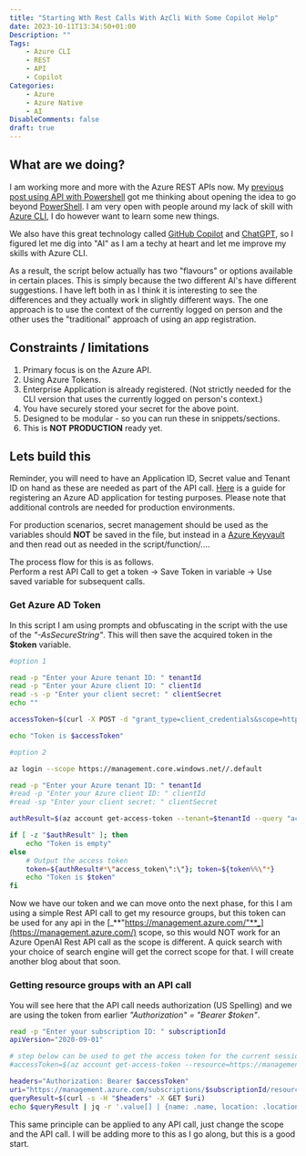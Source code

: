 ```yaml
---
title: "Starting Wth Rest Calls With AzCli With Some Copilot Help"
date: 2023-10-11T13:34:50+01:00
Description: ""
Tags:
    - Azure CLI
    - REST
    - API
    - Copilot
Categories:
    - Azure 
    - Azure Native
    - AI
DisableComments: false
draft: true
---
```


## What are we doing?

I am working more and more with the Azure REST APIs now. My [previous post using API with Powershell](https://cloud.fskelly.com/post/2023/starting-wth-rest-calls-with-powershell/) got me thinking about opening the idea to go beyond [PowerShell](https://learn.microsoft.com/en-us/powershell/scripting/overview). I am very open with people around my lack of skill with [Azure CLI](https://learn.microsoft.com/en-us/cli/azure/), I do however want to learn some new things.

We also have this great technology called [GitHub Copilot](https://github.com/features/copilot) and [ChatGPT](https://openai.com/blog/chatgpt), so I figured let me dig into "AI" as I am a techy at heart and let me improve my skills with Azure CLI.

As a result, the script below actually has two "flavours" or options available in certain places. This is simply because the two different AI's have different suggestions. I have left both in as I think it is interesting to see the differences and they actually work in slightly different ways. The one approach is to use the context of the currently logged on person and the other uses the "traditional" approach of using an app registration.


## Constraints / limitations

1. Primary focus is on the Azure API.
1. Using Azure Tokens.
1. Enterprise Application is already registered. (Not strictly needed for the CLI version that uses the currently logged on person's context.)
1. You have securely stored your secret for the above point.
1. Designed to be modular - so you can run these in snippets/sections.
1. This is **NOT PRODUCTION** ready yet.

## Lets build this

Reminder, you will need to have an Application ID, Secret value and Tenant ID on hand as these are needed as part of the API call. [Here](https://docs.microsoft.com/en-us/azure/active-directory/develop/quickstart-register-app) is a guide for registering an Azure AD application for testing purposes. Please note that additional controls are needed for production environments.

For production scenarios, secret management should be used as the variables should **NOT** be saved in the file, but instead in a [Azure Keyvault](https://azure.microsoft.com/en-us/products/key-vault) and then read out as needed in the script/function/....

The process flow for this is as follows.  
Perform a rest API Call to get a token -> Save Token in variable -> Use saved variable for subsequent calls.  

### Get Azure AD Token  

In this script I am using prompts and obfuscating in the script with the use of the _"-AsSecureString"_. This will then save the acquired token in the **$token** variable.

```bash
#option 1

read -p "Enter your Azure tenant ID: " tenantId
read -p "Enter your Azure client ID: " clientId
read -s -p "Enter your client secret: " clientSecret
echo ""

accessToken=$(curl -X POST -d "grant_type=client_credentials&scope=https://management.azure.com/.default&client_id=$clientId&client_secret=$clientSecret" "https://login.microsoftonline.com/$tenantId/oauth2/v2.0/token" | jq -r '.access_token')

echo "Token is $accessToken"
```

```bash
#option 2

az login --scope https://management.core.windows.net//.default

read -p "Enter your Azure tenant ID: " tenantId
#read -p "Enter your Azure client ID: " clientId
#read -sp "Enter your client secret: " clientSecret

authResult=$(az account get-access-token --tenant=$tenantId --query "accessToken" --output tsv)

if [ -z "$authResult" ]; then
    echo "Token is empty"
else
    # Output the access token
    token=${authResult#*\"access_token\":\"}; token=${token%%\"*}
    echo "Token is $token"
fi
```

Now we have our token and we can move onto the next phase, for this I am using a simple Rest API call to get my resource groups, but this token can be used for any api in the [_**"https://management.azure.com/"**_](https://management.azure.com/) scope, so this would NOT work for an Azure OpenAI Rest API call as the scope is different. A quick search with your choice of search engine will get the correct scope for that. I will create another blog about that soon.

### Getting resource groups with an API call

You will see here that the API call needs authorization (US Spelling) and we are using the token from earlier _"Authorization" = "Bearer $token"_.

```bash
read -p "Enter your subscription ID: " subscriptionId
apiVersion="2020-09-01"

# step below can be used to get the access token for the current session
#accessToken=$(az account get-access-token --resource=https://management.azure.com --query accessToken -o tsv)

headers="Authorization: Bearer $accessToken"
uri="https://management.azure.com/subscriptions/$subscriptionId/resourcegroups?api-version=$apiVersion"
queryResult=$(curl -s -H "$headers" -X GET $uri)
echo $queryResult | jq -r '.value[] | {name: .name, location: .location}'
```

This same principle can be applied to any API call, just change the scope and the API call. I will be adding more to this as I go along, but this is a good start.
